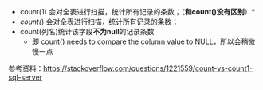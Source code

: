 - count(1) 会对全表进行扫描，统计所有记录的条数；（**和count()没有区别**）*
- *count(*) 会对全表进行扫描，统计所有记录的条数；
- count(列名)统计该字段**不为null**的记录条数
  - 即 count(<column>) needs to compare the column value to NULL，所以会稍微慢一点



参考资料：https://stackoverflow.com/questions/1221559/count-vs-count1-sql-server